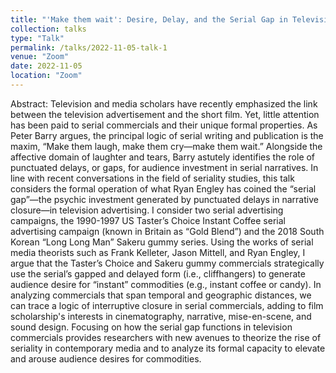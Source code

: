 ```yaml
---
title: "'Make them wait': Desire, Delay, and the Serial Gap in Television Commercials"
collection: talks
type: "Talk"
permalink: /talks/2022-11-05-talk-1
venue: "Zoom"
date: 2022-11-05
location: "Zoom"
---
```


Abstract: Television and media scholars have recently emphasized the link between the television advertisement and the short film. Yet, little attention has been paid to serial commercials and their unique formal properties. As Peter Barry argues, the principal logic of serial writing and publication is the maxim, “Make them laugh, make them cry—make them wait.” Alongside the affective domain of laughter and tears, Barry astutely identifies the role of punctuated delays, or gaps, for audience investment in serial narratives. In line with recent conversations in the field of seriality studies, this talk considers the formal operation of what Ryan Engley has coined the “serial gap”—the psychic investment generated by punctuated delays in narrative closure—in television advertising. I consider two serial advertising campaigns, the 1990-1997 US Taster’s Choice Instant Coffee serial advertising campaign (known in Britain as “Gold Blend”) and the 2018 South Korean “Long Long Man” Sakeru gummy series. Using the works of serial media theorists such as Frank Kelleter, Jason Mittell, and Ryan Engley, I argue that the Taster’s Choice and Sakeru gummy commercials strategically use the serial’s gapped and delayed form (i.e., cliffhangers) to generate audience desire for “instant” commodities (e.g., instant coffee or candy). In analyzing commercials that span temporal and geographic distances, we can trace a logic of interruptive closure in serial commercials, adding to film scholarship's interests in cinematography, narrative, mise-en-scene, and sound design. Focusing on how the serial gap functions in television commercials provides researchers with new avenues to theorize the rise of seriality in contemporary media and to analyze its formal capacity to elevate and arouse audience desires for commodities.

